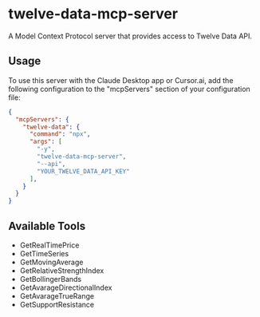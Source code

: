 # twelve-data-mcp-server

A Model Context Protocol server that provides access to Twelve Data API.

## Usage

To use this server with the Claude Desktop app or Cursor.ai, add the following configuration to the "mcpServers" section of your configuration file:


```json
{
  "mcpServers": {
    "twelve-data": {
      "command": "npx",
      "args": [
        "-y",
        "twelve-data-mcp-server",
        "--api",
        "YOUR_TWELVE_DATA_API_KEY"
      ],
    }
  }
}
```

## Available Tools
- GetRealTimePrice
- GetTimeSeries
- GetMovingAverage
- GetRelativeStrengthIndex
- GetBollingerBands
- GetAvarageDirectionalIndex
- GetAvarageTrueRange
- GetSupportResistance
